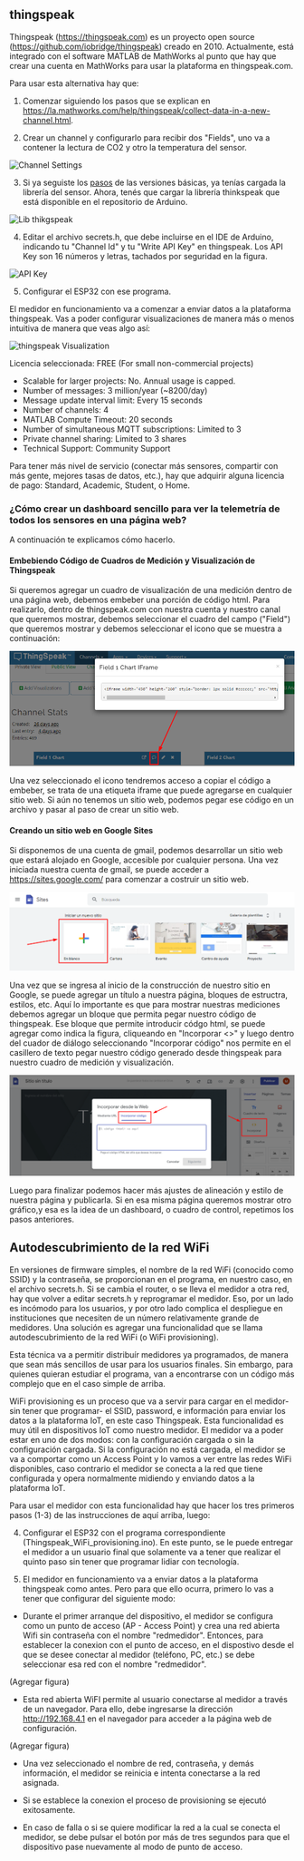 
## thingspeak

Thingspeak (https://thingspeak.com) es un proyecto open source (https://github.com/iobridge/thingspeak) creado en 2010. Actualmente, está integrado con el software MATLAB de MathWorks al punto que hay que crear una cuenta en MathWorks para usar la plataforma en thingspeak.com. 

Para usar esta alternativa hay que: 

1. Comenzar siguiendo los pasos que se explican en https://la.mathworks.com/help/thingspeak/collect-data-in-a-new-channel.html.

2. Crear un channel y configurarlo para recibir dos "Fields", uno va a contener la lectura de CO2 y otro la temperatura del sensor.

![Channel Settings](https://user-images.githubusercontent.com/30849839/124671698-40454000-de8c-11eb-8f03-300eba48fb20.png)

3. Si ya seguiste los [pasos](https://github.com/medicionco2/proyecto_medidor_co2#programaci%C3%B3n) de las versiones básicas, ya tenías cargada la librería del sensor. Ahora, tenés que cargar la librería thinkspeak que está disponible en el repositorio de Arduino.

![Lib thikgspeak](https://user-images.githubusercontent.com/30849839/133838680-e5b87f02-71f3-4467-bbf5-5f0862c367ba.png)

4. Editar el archivo secrets.h, que debe incluirse en el IDE de Arduino, indicando tu "Channel Id" y tu "Write API Key" en thingspeak. Los API Key son 16 números y letras, tachados por seguridad en la figura.

![API Key](https://user-images.githubusercontent.com/30849839/130817555-cb0402fa-05bd-47fa-afb3-eac121789ab5.png)

5. Configurar el ESP32 con ese programa. 

El medidor en funcionamiento va a comenzar a enviar datos a la plataforma thingspeak. Vas a poder configurar visualizaciones de manera más o menos intuitiva de manera que veas algo así:

![thingspeak Visualization](https://user-images.githubusercontent.com/30849839/124672197-03c61400-de8d-11eb-9660-80e39350f08e.png)

Licencia seleccionada: FREE (For small non-commercial projects)

  - Scalable for larger projects:   No. Annual usage is capped.
  - Number of messages:             3 million/year (~8200/day)
  - Message update interval limit:  Every 15 seconds 
  - Number of channels:             4
  - MATLAB Compute Timeout:         20 seconds
  - Number of simultaneous MQTT subscriptions: Limited to 3
  - Private channel sharing:        Limited to 3 shares
  - Technical Support:            	Community Support 

Para tener más nivel de servicio (conectar más sensores, compartir con más gente, mejores tasas de datos, etc.), hay que adquirir alguna licencia de pago: Standard, Academic, Student, o Home.

### ¿Cómo crear un dashboard sencillo para ver la telemetría de todos los sensores en una página web?

A continuación te explicamos cómo hacerlo.

#### Embebiendo Código de Cuadros de Medición y Visualización de Thingspeak

Si queremos agregar un cuadro de visualización de una medición dentro de una página web, debemos embeber una porción de código html. Para realizarlo, dentro de thingspeak.com con nuestra cuenta y nuestro canal que queremos mostrar, debemos seleccionar el cuadro del campo ("Field") que queremos mostrar y debemos seleccionar el icono que se muestra a continuación: 

![thingspeak Código Cuadros de Medición y Visualización  embebido](imagenes/screenshot_thingspeak_iframe.png)

Una vez seleccionado el icono tendremos acceso a copiar el código a embeber, se trata de una etiqueta iframe que puede agregarse en cualquier sitio web. Si aún no tenemos un sitio web, podemos pegar ese código en un archivo y pasar al paso de crear un sitio web.

#### Creando un sitio web en Google Sites

Si disponemos de una cuenta de gmail, podemos desarrollar un sitio web que estará alojado en Google, accesible por cualquier persona.
Una vez iniciada nuestra cuenta de gmail, se puede acceder a https://sites.google.com/ para comenzar a costruir un sitio web.

![Inicio Google Sites](imagenes/screenshot_google_sites_inicio.png)

Una vez que se ingresa al inicio de la construcción de nuestro sitio en Google, se puede agregar un título a nuestra página, bloques de estructra, estilos, etc. Aquí lo importante es que para mostrar nuestras mediciones debemos agregar un bloque que permita pegar nuestro código de thingspeak. Ese bloque que permite introducir códgo html, se puede agregar como indica la figura, cliqueando en "Incorporar <>" y luego dentro del cuador de diálogo seleccionando "Incorporar código" nos permite en el casillero de texto pegar nuestro código generado desde thingspeak para nuestro cuadro de medición y visualización.

![Embebiendo Cuadros de Medición y Visualización de Thingspeak en Google Sites](imagenes/screenshot_googlesites_codigo_embebido.png)


Luego para finalizar podemos hacer más ajustes de alineación y estilo de nuestra página y publicarla. Si en esa misma página queremos mostrar otro gráfico,y esa es la idea de un dashboard, o cuadro de control, repetimos los pasos anteriores.

## Autodescubrimiento de la red WiFi

En versiones de firmware simples, el nombre de la red WiFi (conocido como SSID) y la contraseña, se proporcionan en el programa, en nuestro caso, en el archivo secrets.h. Si se cambia el router, o se lleva el medidor a otra red, hay que volver a editar secrets.h y reprogramar el medidor. Eso, por un lado es incómodo para los usuarios, y por otro lado complica el despliegue en instituciones que necesiten de un número relativamente grande de medidores. Una solución es agregar una funcionalidad que se llama autodescubrimiento de la red WiFi (o WiFi provisioning).

Esta técnica va a permitir distribuír medidores ya programados, de manera que sean más sencillos de usar para los usuarios finales. Sin embargo, para quienes quieran estudiar el programa, van a encontrarse con un código más complejo que en el caso simple de arriba.

WiFi provisioning es un proceso que va a servir para cargar en el medidor- sin tener que programar- el SSID, password, e información para enviar los datos a la plataforma IoT, en este caso Thingspeak. Esta funcionalidad es muy útil en dispositivos IoT como nuestro medidor. El medidor va a poder estar en uno de dos modos: con la configuración cargada o sin la configuración cargada. Si la configuración no está cargada, el medidor se va a comportar como un Access Point y lo vamos a ver entre las redes WiFi disponibles, caso contrario el medidor se conecta a la red que tiene configurada y opera normalmente midiendo y enviando datos a la plataforma IoT.

Para usar el medidor con esta funcionalidad hay que hacer los tres primeros pasos (1-3) de las instrucciones de aquí arriba, luego:

4. Configurar el ESP32 con el programa correspondiente (Thingspeak_WiFi_provisioning.ino). En este punto, se le puede entregar el medidor a un usuario final que solamente va a tener que realizar el quinto paso sin tener que programar lidiar con tecnología. 

5. El medidor en funcionamiento va a enviar datos a la plataforma thingspeak como antes. Pero para que ello ocurra, primero lo vas a tener que configurar del siguiente modo:

  - Durante el primer arranque del dispositivo, el medidor se configura como un punto de acceso (AP - Access Point) y crea una red abierta Wifi sin contraseña con el nombre "redmedidor". Entonces, para establecer la conexion con el punto de acceso, en el dispostivo desde el que se desee conectar al medidor (teléfono, PC, etc.) se debe seleccionar esa red con el nombre "redmedidor". 

(Agregar figura)

  - Esta red abierta WiFI permite al usuario conectarse al medidor a través de un navegador. Para ello, debe ingresarse la dirección http://192.168.4.1 en el navegador para acceder a la página web de configuración.

(Agregar figura)

  - Una vez seleccionado el nombre de red, contraseña, y demás información, el medidor se reinicia e intenta conectarse a la red asignada.

  - Si se establece la conexion el proceso de provisioning se ejecutó exitosamente.

  - En caso de falla o si se quiere modificar la red a la cual se conecta el medidor, se debe pulsar el botón por más de tres segundos para que el dispositivo pase nuevamente al modo de punto de acceso. 
